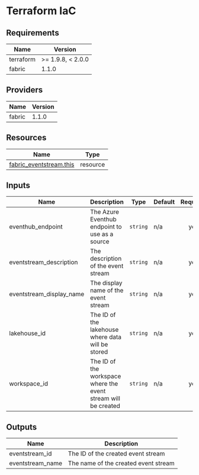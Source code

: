 <!-- BEGIN_TF_DOCS -->
<!-- markdown-table-prettify-ignore-start -->
# Terraform IaC

## Requirements

| Name | Version |
|------|---------|
| terraform | >= 1.9.8, < 2.0.0 |
| fabric | 1.1.0 |

## Providers

| Name | Version |
|------|---------|
| fabric | 1.1.0 |

## Resources

| Name | Type |
|------|------|
| [fabric_eventstream.this](https://registry.terraform.io/providers/microsoft/fabric/1.1.0/docs/resources/eventstream) | resource |

## Inputs

| Name | Description | Type | Default | Required |
|------|-------------|------|---------|:--------:|
| eventhub\_endpoint | The Azure Eventhub endpoint to use as a source | `string` | n/a | yes |
| eventstream\_description | The description of the event stream | `string` | n/a | yes |
| eventstream\_display\_name | The display name of the event stream | `string` | n/a | yes |
| lakehouse\_id | The ID of the lakehouse where data will be stored | `string` | n/a | yes |
| workspace\_id | The ID of the workspace where the event stream will be created | `string` | n/a | yes |

## Outputs

| Name | Description |
|------|-------------|
| eventstream\_id | The ID of the created event stream |
| eventstream\_name | The name of the created event stream |
<!-- markdown-table-prettify-ignore-end -->
<!-- END_TF_DOCS -->
